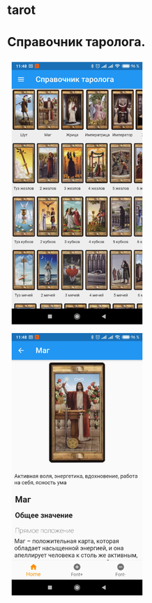 # tarot

# Справочник таролога.

<img src='assets/screenshots/main.jpg' style='float: left; margin: 10px; width: 300px'>
<img src='assets/screenshots/detail.jpg' style='float: left; margin: 10px; width: 300px'>


